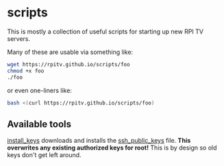 # scripts

This is mostly a collection of useful scripts for starting up new RPI TV servers.

Many of these are usable via something like:

```bash
wget https://rpitv.github.io/scripts/foo
chmod +x foo
./foo
```

or even one-liners like:

```bash
bash <(curl https://rpitv.github.io/scripts/foo)
```

## Available tools

[install_keys](install_keys) downloads and installs the [ssh_public_keys](ssh_public_keys) file. **This overwrites any existing authorized keys for root!** This is by design so old keys don't get left around.
